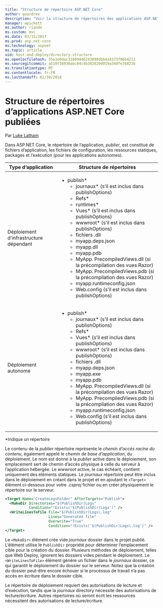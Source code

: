```yaml
---
title: "Structure de répertoire ASP.NET Core"
author: guardrex
description: "Voir la structure de répertoires des applications ASP.NET Core publiées."
manager: wpickett
ms.author: riande
ms.custom: mvc
ms.date: 03/15/2017
ms.prod: asp.net-core
ms.technology: aspnet
ms.topic: article
uid: host-and-deploy/directory-structure
ms.openlocfilehash: 55e1e0dac32609446243098dbb4a4373f06b4212
ms.sourcegitcommit: a510f38930abc84c4b302029d019a34dfe76823b
ms.translationtype: MT
ms.contentlocale: fr-FR
ms.lasthandoff: 01/30/2018
---
```

# <a name="directory-structure-of-published-aspnet-core-apps"></a>Structure de répertoires d’applications ASP.NET Core publiées

Par [Luke Latham](https://github.com/guardrex)

Dans ASP.NET Core, le répertoire de l’application, *publier*, est constitué de fichiers d’application, les fichiers de configuration, les ressources statiques, packages et l’exécution (pour les applications autonomes).

| Type d’application                       | Structure de répertoires |
| ------------------------------ | ------------------- |
| Déploiement d’infrastructure dépendant | <ul><li>publish\*<ul><li>journaux\* (s’il est inclus dans publishOptions)</li><li>Refs\*</li><li>runtimes\*</li><li>Vues\* (s’il est inclus dans publishOptions)</li><li>wwwroot\* (s’il est inclus dans publishOptions)</li><li>fichiers .dll</li><li>myapp.deps.json</li><li>myapp.dll</li><li>myapp.pdb</li><li>MyApp. PrecompiledViews.dll (si la précompilation des vues Razor)</li><li>MyApp. PrecompiledViews.pdb (si la précompilation des vues Razor)</li><li>myapp.runtimeconfig.json</li><li>Web.config (s’il est inclus dans publishOptions)</li></ul></li></ul> |
| Déploiement autonome      | <ul><li>publish\*<ul><li>journaux\* (s’il est inclus dans publishOptions)</li><li>Refs\*</li><li>Vues\* (s’il est inclus dans publishOptions)</li><li>wwwroot\* (s’il est inclus dans publishOptions)</li><li>fichiers .dll</li><li>myapp.deps.json</li><li>myapp.exe</li><li>myapp.pdb</li><li>MyApp. PrecompiledViews.dll (si la précompilation des vues Razor)</li><li>MyApp. PrecompiledViews.pdb (si la précompilation des vues Razor)</li><li>myapp.runtimeconfig.json</li><li>Web.config (s’il est inclus dans publishOptions)</li></ul></li></ul> |
\*Indique un répertoire

Le contenu de la *publier* répertoire représente le *chemin d’accès racine du contenu*, également appelé le *chemin de base d’application*, du déploiement. Le nom est donné à la *publier* active dans le déploiement, son emplacement sert de chemin d’accès physique à celle du serveur à l’application hébergée. Le *wwwroot* active, le cas échéant, contient uniquement des éléments statiques. Le *journaux* répertoire peut être inclus dans le déploiement en créant dans le projet et en ajoutant le `<Target>` élément ci-dessous pour votre *.csproj* fichier ou en créer physiquement le répertoire sur le serveur.

```xml
<Target Name="CreateLogsFolder" AfterTargets="Publish">
  <MakeDir Directories="$(PublishDir)Logs" 
           Condition="!Exists('$(PublishDir)Logs')" />
  <WriteLinesToFile File="$(PublishDir)Logs\.log" 
                    Lines="Generated file" 
                    Overwrite="True" 
                    Condition="!Exists('$(PublishDir)Logs\.log')" />
</Target>
```

Le `<MakeDir>` élément crée vide *journaux* dossier dans le projet publié. L’élément utilise le `PublishDir` propriété pour déterminer l’emplacement cible pour la création du dossier. Plusieurs méthodes de déploiement, telles que Web Deploy, ignorent les dossiers vides pendant le déploiement. Le `<WriteLinesToFile>` élément génère un fichier dans le *journaux* dossier, ce qui garantit le déploiement du dossier sur le serveur. Notez que la création du dossier peut-être encore échouer si le processus de travail n’a pas accès en écriture dans le dossier cible.

Le répertoire de déploiement requiert des autorisations de lecture et d’exécution, tandis que la *journaux* directory nécessite des autorisations de lecture/écriture. Autres répertoires où seront écrit les ressources nécessitent des autorisations de lecture/écriture.
